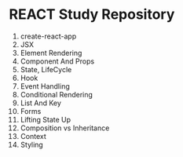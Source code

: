 # REACT Study Repository

1. create-react-app
2. JSX
3. Element Rendering
4. Component And Props
5. State, LifeCycle
6. Hook
7. Event Handling
8. Conditional Rendering
9. List And Key
10. Forms
11. Lifting State Up
12. Composition vs Inheritance
13. Context
14. Styling

